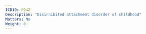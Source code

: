 ```yaml
---
ICD10: F942
Description: "Disinhibited attachment disorder of childhood"
Matters: No
Weight: 0
---
```


